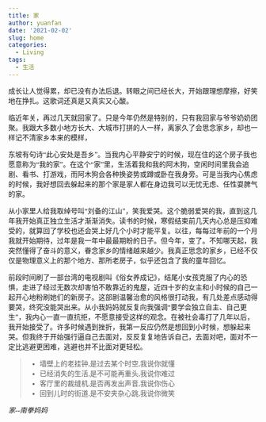 ```yaml
---
title: 家
author: yuanfan
date: '2021-02-02'
slug: home
categories:
  - Living
tags:
  - 生活
---
```


<font face="微软雅黑">成长让人觉得累，却已没有办法后退。转眼之间已经长大，开始跟理想摩擦，好笑地在挣扎。这歌词还真是又真实又心酸。

<!--more-->

<font face="微软雅黑">临近年关，再过几天就回家了。只是今年仍然是特别的，只有我回家与爷爷奶奶团聚。我跟大多数小地方长大、大城市打拼的人一样，离家久了会思念家乡，却也一样记不清家乡本来的模样，

<font face="微软雅黑">东坡有句诗“此心安处是吾乡”。当我内心平静安宁的时候，现在住的这个房子我也愿意称为“我的家”。在这个“家”里，生活着我和我的阿木狗，空闲时间里我会追剧、看书、打游戏，而阿木狗会各种换姿势或蹲或卧在我身旁。可是当我内心焦虑的时候，我好想回去躲起来的那个家是家人都在身边我可以无忧无虑、任性耍脾气的家。

<font face="微软雅黑">从小家里人给我取绰号叫“刘备的江山”，笑我爱哭。这个脆弱爱哭的我，直到这几年我开始真正独立生活才渐渐消失。读书的时候，寒假结束前几天内心总是压抑难受的，就算回了学校也还会哭上好几个小时才能平复。以往，每每过年前的一个月我就开始期待，过年是我一年中最最期盼的日子。但今年，变了。不知哪天起，我突然懂得了奋斗的意义，眷念家乡的情绪越来越少。我真正思念的家乡，已经不仅仅是物理意义上的那个地方、那所老房子，似乎还包含了我的童年回忆。

<font face="微软雅黑">前段时间刷了一部台湾的电视剧叫《俗女养成记》，结尾小女孩克服了内心的恐惧，走进了经过无数次却害怕不敢靠近的鬼屋，近四十岁的女主和小时候的自己一起开心地粉刷她们的新房子。这部剧温馨治愈的风格很打动我，有几处差点感动得要哭，终究没能哭出来。从小我妈妈就反复向我强调“要学会独立自主、自己更生”，我内心一直一直抗拒，不愿意接受这样的观念。在被社会毒打了几年以后，我开始接受了。许多时候遇到挫折，我第一反应仍然是想回到小时候，想躲起来哭。但我终于开始强行逼自己去面对，反反复复地告诉自己，去面对吧，面对不一定比逃避更困难，逃避也并不比面对更轻松。



> + 墙壁上的老挂钟,是过去某个时空,我说你就懂
> + 已经消失的生活,是不可能再重头,我说你难过
> + 客厅里的裁缝机,是否再发出声音,我说你伤心
> + 回到儿时的街道,是不安夹杂心跳,我说你微笑

*家--南拳妈妈*

